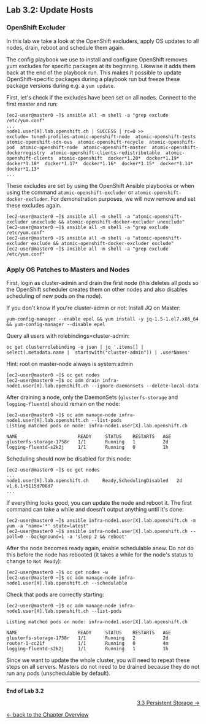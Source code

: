 ## Lab 3.2: Update Hosts

### OpenShift Excluder
In this lab we take a look at the OpenShift excluders, apply OS updates to all nodes, drain, reboot and schedule them again.

The config playbook we use to install and configure OpenShift removes yum excludes for specific packages at its beginning. Likewise it adds them back at the end of the playbook run. This makes it possible to update OpenShift-specific packages during a playbook run but freeze these package versions during e.g. a `yum update`.

First, let's check if the excludes have been set on all nodes. Connect to the first master and run:
```
[ec2-user@master0 ~]$ ansible all -m shell -a "grep exclude /etc/yum.conf"
...
node1.user[X].lab.openshift.ch | SUCCESS | rc=0 >>
exclude= tuned-profiles-atomic-openshift-node  atomic-openshift-tests  atomic-openshift-sdn-ovs  atomic-openshift-recycle  atomic-openshift-pod  atomic-openshift-node  atomic-openshift-master  atomic-openshift-dockerregistry  atomic-openshift-clients-redistributable  atomic-openshift-clients  atomic-openshift  docker*1.20*  docker*1.19*  docker*1.18*  docker*1.17*  docker*1.16*  docker*1.15*  docker*1.14*  docker*1.13*
...
```

These excludes are set by using the OpenShift Ansible playbooks or when using the command `atomic-openshift-excluder` or `atomic-openshift-docker-excluder`. For demonstration purposes, we will now remove and set these excludes again.

```
[ec2-user@master0 ~]$ ansible all -m shell -a "atomic-openshift-excluder unexclude && atomic-openshift-docker-excluder unexclude"
[ec2-user@master0 ~]$ ansible all -m shell -a "grep exclude /etc/yum.conf"
[ec2-user@master0 ~]$ ansible all -m shell -a "atomic-openshift-excluder exclude && atomic-openshift-docker-excluder exclude"
[ec2-user@master0 ~]$ ansible all -m shell -a "grep exclude /etc/yum.conf"
```


### Apply OS Patches to Masters and Nodes

First, login as cluster-admin and drain the first node (this deletes all pods so the OpenShift scheduler creates them on other nodes and also disables scheduling of new pods on the node).

If you don't know if you're cluster-admin or not:
Install JQ on Master:
```
yum-config-manager --enable epel && yum install -y jq-1.5-1.el7.x86_64 && yum-config-manager --disable epel
```
Query all users with rolebindings=cluster-admin:
```
oc get clusterrolebinding -o json | jq '.items[] | select(.metadata.name |  startswith("cluster-admin")) | .userNames'
```

Hint: root on master-node always is system:admin

```
[ec2-user@master0 ~]$ oc get nodes
[ec2-user@master0 ~]$ oc adm drain infra-node1.user[X].lab.openshift.ch --ignore-daemonsets --delete-local-data
```

After draining a node, only the DaemonSets (`glusterfs-storage` and `logging-fluentd`) should remain on the node:
```
[ec2-user@master0 ~]$ oc adm manage-node infra-node1.user[X].lab.openshift.ch --list-pods
Listing matched pods on node: infra-node1.user[X].lab.openshift.ch

NAME                      READY     STATUS    RESTARTS   AGE
glusterfs-storage-1758r   1/1       Running   1          2d
logging-fluentd-s2k2j     1/1       Running   0          1h
```

Scheduling should now be disabled for this node:
```
[ec2-user@master0 ~]$ oc get nodes
...
node1.user[X].lab.openshift.ch     Ready,SchedulingDisabled   2d        v1.6.1+5115d708d7
...

```

If everything looks good, you can update the node and reboot it. The first command can take a while and doesn't output anything until it's done:
```
[ec2-user@master0 ~]$ ansible infra-node1.user[X].lab.openshift.ch -m yum -a "name='*' state=latest"
[ec2-user@master0 ~]$ ansible infra-node1.user[X].lab.openshift.ch --poll=0 --background=1 -a 'sleep 2 && reboot'
```

After the node becomes ready again, enable schedulable anew. Do not do this before the node has rebooted (it takes a while for the node's status to change to `Not Ready`):
```
[ec2-user@master0 ~]$ oc get nodes -w
[ec2-user@master0 ~]$ oc adm manage-node infra-node1.user[X].lab.openshift.ch --schedulable
```

Check that pods are correctly starting:
```
[ec2-user@master0 ~]$ oc adm manage-node infra-node1.user[X].lab.openshift.ch --list-pods

Listing matched pods on node: infra-node1.user[X].lab.openshift.ch

NAME                      READY     STATUS    RESTARTS   AGE
glusterfs-storage-1758r   1/1       Running   2          2d
router-1-cc21f            1/1       Running   0          4m
logging-fluentd-s2k2j     1/1       Running   1          1h
```

Since we want to update the whole cluster, you will need to repeat these steps on all servers. Masters do not need to be drained because they do not run any pods (unschedulable by default).

---

**End of Lab 3.2**

<p width="100px" align="right"><a href="33_persistent_storage.md">3.3 Persistent Storage →</a></p>

[← back to the Chapter Overview](30_daily_business.md)
